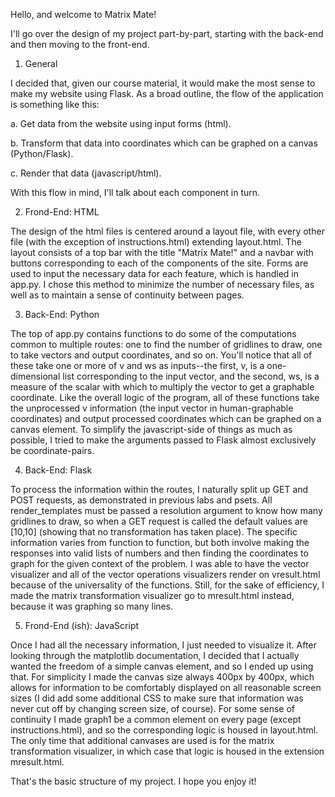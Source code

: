 Hello, and welcome to Matrix Mate!

I'll go over the design of my project part-by-part, starting with the back-end 
and then moving to the front-end.

1) General

I decided that, given our course material, it would make the most sense to make my website
using Flask. As a broad outline, the flow of the application is something like this:

a. Get data from the website using input forms (html).

b. Transform that data into coordinates which can be graphed on a canvas (Python/Flask).

c. Render that data (javascript/html).

With this flow in mind, I'll talk about each component in turn.

2) Frond-End: HTML

The design of the html files is centered around a layout file, with every other file (with the
exception of instructions.html) extending layout.html. The layout consists of a top bar with the
title "Matrix Mate!" and a navbar with buttons corresponding to each of the components of the site.
Forms are used to input the necessary data for each feature, which is handled in app.py. I chose this
method to minimize the number of necessary files, as well as to maintain a sense of continuity between
pages.

3) Back-End: Python

The top of app.py contains functions to do some of the computations common to multiple routes:
one to find the number of gridlines to draw, one to take vectors and output coordinates, and 
so on. You'll notice that all of these take one or more of v and ws as inputs--the first, v, is
a one-dimensional list corresponding to the input vector, and the second, ws, is a measure of the 
scalar with which to multiply the vector to get a graphable coordinate. Like the overall logic of the
program, all of these functions take the unprocessed v information (the input vector in human-graphable
coordinates) and output processed coordinates which can be graphed on a canvas element. To simplify the
javascript-side of things as much as possible, I tried to make the arguments passed to Flask almost
exclusively be coordinate-pairs. 

4) Back-End: Flask

To process the information within the routes, I naturally split up GET and POST requests, as demonstrated
in previous labs and psets. All render_templates must be passed a resolution argument to know how many gridlines
to draw, so when a GET request is called the default values are [10,10] (showing that no transformation has taken
place). The specific information varies from function to function, but both involve making the responses into valid
lists of numbers and then finding the coordinates to graph for the given context of the problem. I was able to 
have the vector visualizer and all of the vector operations visualizers render on vresult.html because of the 
universality of the functions. Still, for the sake of efficiency, I made the matrix transformation visualizer
go to mresult.html instead, because it was graphing so many lines.

5) Frond-End (ish): JavaScript

Once I had all the necessary information, I just needed to visualize it. After looking through the matplotlib documentation,
I decided that I actually wanted the freedom of a simple canvas element, and so I ended up using that. For simplicity
I made the canvas size always 400px by 400px, which allows for information to be comfortably displayed on all reasonable
screen sizes (I did add some additional CSS to make sure that information was never cut off by changing screen size, of course).
For some sense of continuity I made graph1 be a common element on every page (except instructions.html), and so the
corresponding logic is housed in layout.html. The only time that additional canvases are used is for the matrix 
transformation visualizer, in which case that logic is housed in the extension mresult.html.

That's the basic structure of my project. I hope you enjoy it!